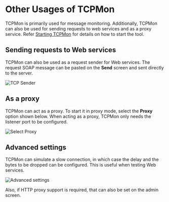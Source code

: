 # Other Usages of TCPMon

TCPMon is primarily used for message monitoring. Additionally, TCPMon
can also be used for sending requests to web services and as a proxy
service. Refer [Starting TCPMon]({{base_path}}/observe/mi-observe/tcp/starting_tcp_mon) for
details on how to start the tool.

## Sending requests to Web services

TCPMon can also be used as a request sender for Web services. The
request SOAP message can be pasted on the **Send** screen and sent directly
to the server.

![TCP Sender]({{base_path}}/assets/img/integrate/tcp/tcpmon-sender-other-usages.png)

## As a proxy

TCPMon can act as a proxy. To start it in proxy mode, select the **Proxy**
option shown below. When acting as a proxy, TCPMon only needs the listener port to
be configured.

![Select Proxy]({{base_path}}/assets/img/integrate/tcp/tcpmon-proxy-dialog.png)

## Advanced settings

TCPMon can simulate a slow connection, in which case the delay and the
bytes to be dropped can be configured. This is useful when testing Web
services.

![Advanced settings]({{base_path}}/assets/img/integrate/tcp/tcpmon-simulate-slow-connection.png)

Also, if HTTP proxy support is required, that can also be set on the
admin screen.
